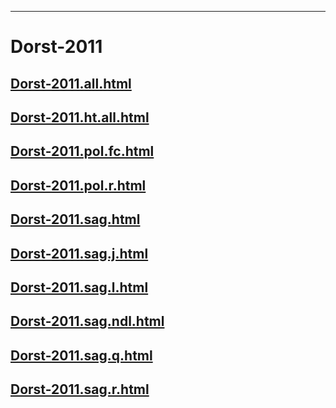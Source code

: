 
----

# Dorst-2011


## [Dorst-2011.all.html](Dorst-2011.all.html)
## [Dorst-2011.ht.all.html](Dorst-2011.ht.all.html)
## [Dorst-2011.pol.fc.html](Dorst-2011.pol.fc.html)
## [Dorst-2011.pol.r.html](Dorst-2011.pol.r.html)
## [Dorst-2011.sag.html](Dorst-2011.sag.html)
## [Dorst-2011.sag.j.html](Dorst-2011.sag.j.html)
## [Dorst-2011.sag.l.html](Dorst-2011.sag.l.html)
## [Dorst-2011.sag.ndl.html](Dorst-2011.sag.ndl.html)
## [Dorst-2011.sag.q.html](Dorst-2011.sag.q.html)
## [Dorst-2011.sag.r.html](Dorst-2011.sag.r.html)

